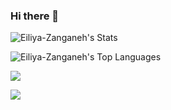 ### Hi there 👋



![Eiliya-Zanganeh's Stats](https://github-readme-stats.vercel.app/api?username=Eiliya-Zanganeh&theme=vue-dark&show_icons=true&hide_border=false&count_private=true)


![Eiliya-Zanganeh's Top Languages](https://github-readme-stats.vercel.app/api/top-langs/?username=Eiliya-Zanganeh&theme=vue-dark&show_icons=true&hide_border=false&layout=compact)



![](https://github-profile-trophy.vercel.app/?username=Eiliya-Zanganeh&theme=matrix&no-frame=false&no-bg=true&margin-w=4)


![](https://visitcount.itsvg.in/api?id=Eiliya-Zanganeh&label=Profile%20Views&color=9&icon=5&pretty=false)
<!--
**Eiliya-Zanganeh/Eiliya-Zanganeh** is a ✨ _special_ ✨ repository because its `README.md` (this file) appears on your GitHub profile.

Here are some ideas to get you started:

- 🔭 I’m currently working on ...
- 🌱 I’m currently learning ...
- 👯 I’m looking to collaborate on ...
- 🤔 I’m looking for help with ...
- 💬 Ask me about ...
- 📫 How to reach me: ...
- 😄 Pronouns: ...
- ⚡ Fun fact: ...
-->
